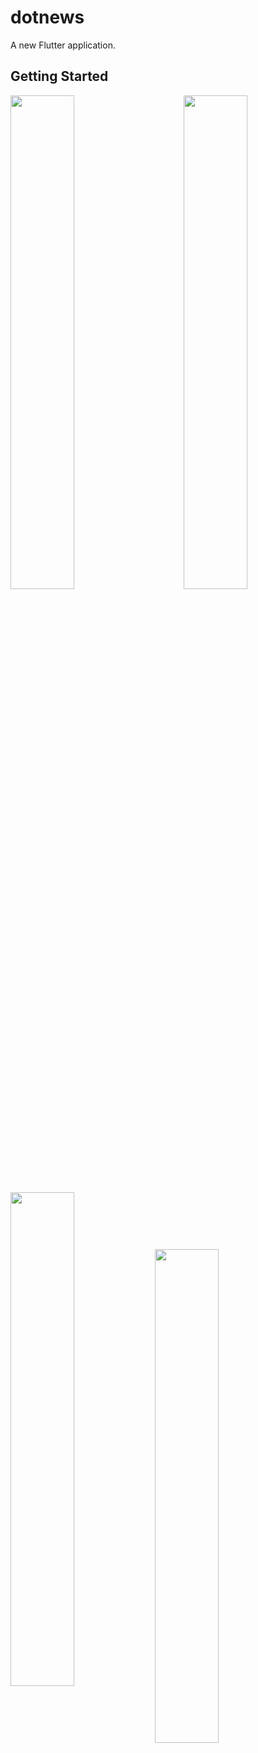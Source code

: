 # dotnews

A new Flutter application.

## Getting Started

<img align="left" float="right" src="https://i.imgur.com/6aJlpI1.jpg" width="45%">
<img align="right" float="left" src="https://i.imgur.com/Pv5vUms.jpg" width="45%">
<img align="center" src="https://i.imgur.com/oxIgkc4.jpg" width="45%">
<img src="https://i.imgur.com/Pv5vUms.jpg" width="45%">
